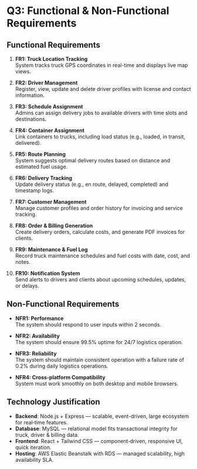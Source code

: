 # Q3: Functional & Non-Functional Requirements

## Functional Requirements
1. **FR1: Truck Location Tracking**  
   System tracks truck GPS coordinates in real-time and displays live map views.

2. **FR2: Driver Management**  
   Register, view, update and delete driver profiles with license and contact information.

3. **FR3: Schedule Assignment**  
   Admins can assign delivery jobs to available drivers with time slots and destinations.

4. **FR4: Container Assignment**  
   Link containers to trucks, including load status (e.g., loaded, in transit, delivered).

5. **FR5: Route Planning**  
   System suggests optimal delivery routes based on distance and estimated fuel usage.

6. **FR6: Delivery Tracking**  
   Update delivery status (e.g., en route, delayed, completed) and timestamp logs.

7. **FR7: Customer Management**  
   Manage customer profiles and order history for invoicing and service tracking.

8. **FR8: Order & Billing Generation**  
   Create delivery orders, calculate costs, and generate PDF invoices for clients.

9. **FR9: Maintenance & Fuel Log**  
   Record truck maintenance schedules and fuel costs with date, cost, and notes.

10. **FR10: Notification System**  
    Send alerts to drivers and clients about upcoming schedules, updates, or delays.

## Non-Functional Requirements
- **NFR1: Performance**  
  The system should respond to user inputs within 2 seconds.

- **NFR2: Availability**  
  The system should ensure 99.5% uptime for 24/7 logistics operation.

- **NFR3: Reliability**  
  The system should maintain consistent operation with a failure rate of 0.2% during daily logistics operations.

- **NFR4: Cross-platform Compatibility**  
  System must work smoothly on both desktop and mobile browsers.

## Technology Justification
- **Backend**: Node.js + Express — scalable, event-driven, large ecosystem for real‑time features.  
- **Database**: MySQL — relational model fits transactional integrity for truck, driver & billing data.  
- **Frontend**: React + Tailwind CSS — component‑driven, responsive UI, quick iteration.  
- **Hosting**: AWS Elastic Beanstalk with RDS — managed scalability, high availability SLA.

